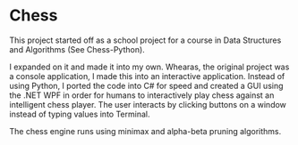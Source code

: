 # Chess
This project started off as a school project for a course in Data Structures and Algorithms (See Chess-Python).

I expanded on it and made it into my own. Whearas, the original project was a console application, I made this into an interactive application. Instead of using Python, I ported the code into C# for speed and created a GUI using the .NET WPF in order for humans to interactively play chess against an intelligent chess player. The user interacts by clicking buttons on a window instead of typing values into Terminal.  

The chess engine runs using minimax and alpha-beta pruning algorithms. 
